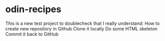 # odin-recipes

This is a new test project to doublecheck that I really understand:
    How to create new repository in Github
    Clone it locally
    Do some HTML skeleton
    Commit it back to GitHub